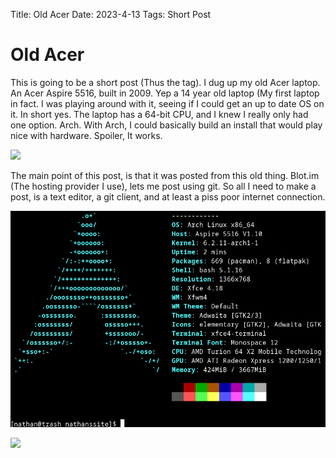 ﻿Title: Old Acer
Date: 2023-4-13
Tags: Short Post

# Old Acer

This is going to be a short post (Thus the tag).
I dug up my old Acer laptop. An Acer Aspire 5516, built in 2009. Yep a 14 year old laptop (My first laptop in fact. I was playing around with it, seeing if I could get an up to date OS on it. In short yes. The laptop has a 64-bit CPU, and I knew I really only had one option. Arch. With Arch, I could basically build an install that would play nice with hardware. Spoiler, It works.

![](_pics/fig1.jpeg)

The main point of this post, is that it was posted from this old thing. Blot.im (The hosting provider I use), lets me post using git. So all I need to make a post, is a text editor, a git client, and at least a piss poor internet connection.

![](_pics/fig3.png)

![](_pics/fig2.jpeg)
